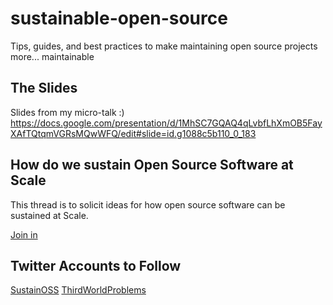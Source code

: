 # sustainable-open-source
Tips, guides, and best practices to make maintaining open source projects more... maintainable

## The Slides

Slides from my micro-talk :)
https://docs.google.com/presentation/d/1MhSC7GQAQ4qLvbfLhXmOB5FayXAfTQtqmVGRsMQwWFQ/edit#slide=id.g1088c5b110_0_183

## How do we sustain Open Source Software at Scale

This thread is to solicit ideas for how open source software can be sustained at Scale.

[Join in](https://github.com/gitcoinco/skunkworks/issues/27)

## Twitter Accounts to Follow

[SustainOSS](https://twitter.com/SustainOSS/)
[ThirdWorldProblems](https://twitter.com/w0rldproblems)
